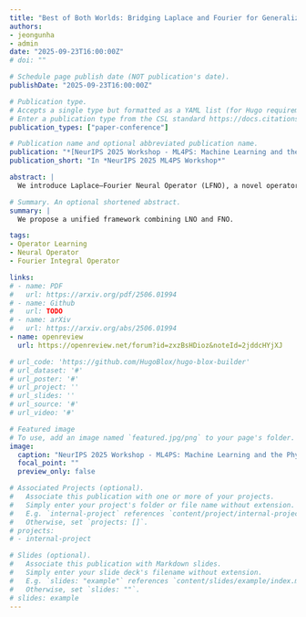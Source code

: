```yaml
---
title: "Best of Both Worlds: Bridging Laplace and Fourier for Generalizable and Efficient Operator Learning"
authors:
- jeongunha
- admin
date: "2025-09-23T16:00:00Z"
# doi: ""

# Schedule page publish date (NOT publication's date).
publishDate: "2025-09-23T16:00:00Z"

# Publication type.
# Accepts a single type but formatted as a YAML list (for Hugo requirements).
# Enter a publication type from the CSL standard https://docs.citationstyles.org/en/stable/specification.html#appendix-iii-types
publication_types: ["paper-conference"]

# Publication name and optional abbreviated publication name.
publication: "*[NeurIPS 2025 Workshop - ML4PS: Machine Learning and the Physical Sciences](https://ml4physicalsciences.github.io/2025/)*"
publication_short: "In *NeurIPS 2025 ML4PS Workshop*"

abstract: |
  We introduce Laplace–Fourier Neural Operator (LFNO), a novel operator learning model that bridges the strengths of Laplace Neural Operators (LNO) and Fourier Neural Operators (FNO). Building on LNO’s ability to capture transient and steady-state responses, we augment LNO's steady-state component with a Fourier integral operator and a learnable nonlinearity, the key essence of FNO's resolution invariance and efficiency. This integration enables LFNO to efficiently represent both the transient and steady-state responses, thereby enhancing LFNO's ability to model complex dynamics across ODEs and PDEs. We demonstrate LFNO's effectiveness on solving ODE (Duffing equation) and PDE (Euler-Bernoulli beam) benchmarks, in comparison to LNO. These results suggest LFNO as a versatile and generalizable neural operator framework for modeling dynamical systems in both linear and nonlinear regimes, offering a principled step toward ML-powered scalable methods for physical sciences.

# Summary. An optional shortened abstract.
summary: |
  We propose a unified framework combining LNO and FNO.

tags:
- Operator Learning
- Neural Operator
- Fourier Integral Operator

links:
# - name: PDF
#   url: https://arxiv.org/pdf/2506.01994
# - name: Github
#   url: TODO
# - name: arXiv
#   url: https://arxiv.org/abs/2506.01994
- name: openreview
  url: https://openreview.net/forum?id=zxzBsHDioz&noteId=2jddcHYjXJ

# url_code: 'https://github.com/HugoBlox/hugo-blox-builder'
# url_dataset: '#'
# url_poster: '#'
# url_project: ''
# url_slides: ''
# url_source: '#'
# url_video: '#'

# Featured image
# To use, add an image named `featured.jpg/png` to your page's folder. 
image:
  caption: "NeurIPS 2025 Workshop - ML4PS: Machine Learning and the Physical Sciences: **[Website](https://ml4physicalsciences.github.io/2025/)**"
  focal_point: ""
  preview_only: false

# Associated Projects (optional).
#   Associate this publication with one or more of your projects.
#   Simply enter your project's folder or file name without extension.
#   E.g. `internal-project` references `content/project/internal-project/index.md`.
#   Otherwise, set `projects: []`.
# projects:
# - internal-project

# Slides (optional).
#   Associate this publication with Markdown slides.
#   Simply enter your slide deck's filename without extension.
#   E.g. `slides: "example"` references `content/slides/example/index.md`.
#   Otherwise, set `slides: ""`.
# slides: example
---
```


<!-- {{% callout note %}}
Create your slides in Markdown - click the *Slides* button to check out the example.
{{% /callout %}} -->

<!-- Add the publication's **full text** or **supplementary notes** here. You can use rich formatting such as including [code, math, and images](https://docs.hugoblox.com/content/writing-markdown-latex/). -->
